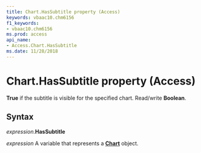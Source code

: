 ```yaml
---
title: Chart.HasSubtitle property (Access)
keywords: vbaac10.chm6156
f1_keywords:
- vbaac10.chm6156
ms.prod: access
api_name:
- Access.Chart.HasSubtitle
ms.date: 11/28/2018
---
```



# Chart.HasSubtitle property (Access)

**True** if the subtitle is visible for the specified chart. Read/write **Boolean**.


## Syntax

_expression_.**HasSubtitle**

_expression_ A variable that represents a **[Chart](Access.Chart.md)** object.

